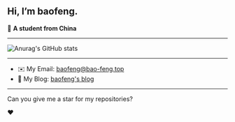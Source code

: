 ## Hi, I’m baofeng.

📄 **A student from China**

---

![Anurag's GitHub stats](https://github-readme-stats.vercel.app/api?username=baofengqwq&show_icons=true&theme=transparent&count_private=true)

---
* ✉️ My Email: [baofeng@bao-feng.top](mailto:baofeng@bao-feng.top)
* 📝 My Blog: [baofeng's blog](https://bao-feng.top)  
---
Can you give me a star for my repositories?

:heart:
